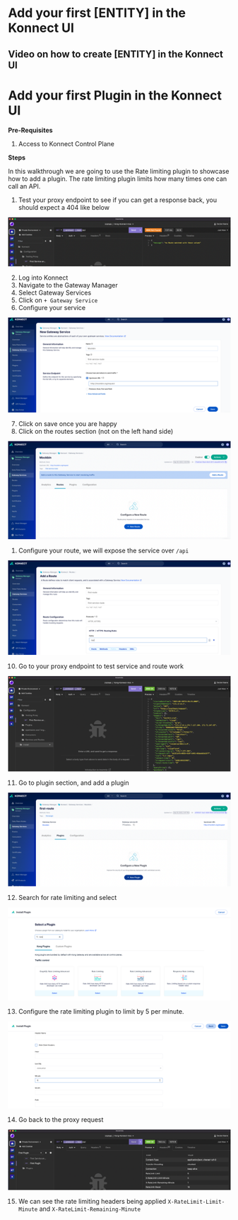 # Add your first [ENTITY] in the Konnect UI

## Video on how to create [ENTITY] in the Konnect UI

<!--
[![Adding new [ENTITY] in KIC](./images/)](https://youtu.be/ "Adding new [ENTITY] in KIC")
-->


# Add your first Plugin in the Konnect UI

**Pre-Requisites**

1. Access to Konnect Control Plane

**Steps**

In this walkthrough we are going to use the Rate limiting plugin to showcase how to add a plugin. The rate limiting plugin limits how many times one can call an API. 

1. Test your proxy endpoint to see if you can get a response back, you should expect a 404 like below

![404](../../images/404.png)

2. Log into Konnect
3. Navigate to the Gateway Manager
4. Select Gateway Services
5. Click on `+ Gateway Service`
6. Configure your service

![Configure Service](../../images/configure-service.png)

7. Click on save once you are happy
8. Click on the routes section (not on the left hand side)

![Add route](../../images/add-route.png)

1. Configure your route, we will expose the service over `/api`

![Configure Route](../../images/configure-route.png)  

10. Go to your proxy endpoint to test service and route work

![Test Proxy](../../images/test-proxy.png)

11. Go to plugin section, and add a plugin

![Add plugin](../../images/add-plugin.png)

12. Search for rate limiting and select

![Search rate Limiting](../../images/search-rate-limiting.png)

13. Configure the rate limiting plugin to limit by 5 per minute.

![Configure Plugin](../../images/config-plugin.png)

14. Go back to the proxy request

![Test to see plugin enforced](../../images/test-plugin-rl.png)

15. We can see the rate limiting headers being applied `X-RateLimit-Limit-Minute` and `X-RateLimit-Remaining-Minute`